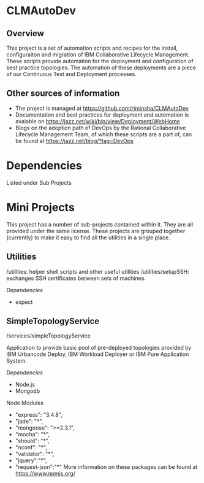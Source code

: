 CLMAutoDev
======

Overview
--------
This project is a set of automation scripts and recipes for the install, configuraiton and migration of IBM Collaborative Lifecycle Management. These scripts provide automation for the deployment and configuration of best practice topologies.  The automation of these deployments are a piece of our Continuous Test and Deployment processes.  

Other sources of information
-----------------------------
* The project is managed at https://github.com/rjminsha/CLMAutoDev 
* Documentation and best practices for deployment and automation is avaiable on https://jazz.net/wiki/bin/view/Deployment/WebHome 
* Blogs on the adoption path of DevOps by the Rational Collaborative Lifecycle Management Team, of which these scripts are a part of, can be found at https://jazz.net/blog/?tag=DevOps 

Dependencies 
============
Listed under Sub Projects
 
Mini Projects 
=============
This project has a number of sub-projects contained within it.  They are all provided under the same license.  These projects are grouped together (currently) to make it easy to find all the utilities in a single place. 

Utilities
---------
/utilities: 		helper shell scripts and other useful utilities 
/utilities/setupSSH:	exchanges SSH certificates between sets of machines.  

*Dependencies* 
   * expect 

SimpleTopologyService
---------------------
/services/simpleTopologyService 

Application to provide basic pool of pre-deployed topologies provided by IBM Urbancode Deploy, IBM Workload Deployer or IBM Pure Application System. 

*Dependencies* 
   * Node.js 
   * Mongodb 

Node Modules
   * "express": "3.4.8",
   * "jade": "*",
   * "mongoose": ">=2.3.1",
   * "mocha": "*",
   * "should": "*",
   * "nconf":  "*",
   * "validator": "*",
   * "jquery":"*",
   * "request-json":"*"
More information on these packages can be found at https://www.npmjs.org/

